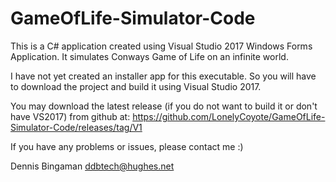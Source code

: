 # GameOfLife-Simulator-Code
This is a C# application created using Visual Studio 2017 Windows Forms Application.  It simulates Conways Game of Life on an infinite world.

I have not yet created an installer app for this executable.  So you will have to download the project and build it using Visual Studio 2017.

You may download the latest release (if you do not want to build it or don't have VS2017) from github at:
https://github.com/LonelyCoyote/GameOfLife-Simulator-Code/releases/tag/V1

If you have any problems or issues, please contact me :)

Dennis Bingaman
ddbtech@hughes.net

